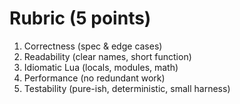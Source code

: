 # Rubric (5 points)
1) Correctness (spec & edge cases)
2) Readability (clear names, short function)
3) Idiomatic Lua (locals, modules, math)
4) Performance (no redundant work)
5) Testability (pure-ish, deterministic, small harness)
